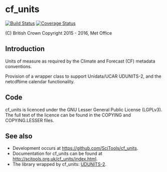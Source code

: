 cf\_units
=========

[![Build Status](https://travis-ci.org/SciTools/cf_units.svg?branch=master)](https://travis-ci.org/SciTools/cf_units) [![Coverage Status](https://coveralls.io/repos/github/SciTools/cf_units/badge.svg?branch=master)](https://coveralls.io/github/SciTools/cf_units?branch=master)

\(C) British Crown Copyright 2015 - 2016, Met Office

Introduction
------------
Units of measure as required by the Climate and Forecast (CF) metadata
conventions.

Provision of a wrapper class to support Unidata/UCAR UDUNITS-2, and the
netcdftime calendar functionality.


Code
----
cf_units is licenced under the GNU Lesser General Public License (LGPLv3).
The full text of the licence can be found in the COPYING and COPYING.LESSER
files.

See also
--------

* Development occurs at https://github.com/SciTools/cf_units.
* Documentation for cf_units can be found at http://scitools.org.uk/cf_units/index.html.
* The library wrapped by cf_units: [UDUNITS-2](http://www.unidata.ucar.edu/software/udunits/udunits-2/udunits2.html).
